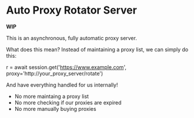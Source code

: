 # Auto Proxy Rotator Server

**WIP**

This is an asynchronous, fully automatic proxy server.

What does this mean? Instead of maintaining a proxy list, we can simply do this:

r = await session.get('https://www.example.com', proxy='http://your_proxy_server/rotate')

And have everything handled for us internally!

* No more maintaing a proxy list
* No more checking if our proxies are expired
* No more manually buying proxies
